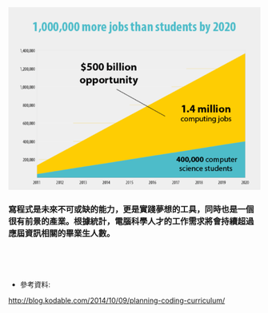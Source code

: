 



![](/assets/ProgrammingJobs.png)



### 寫程式是未來不可或缺的能力，更是實踐夢想的工具，同時也是一個很有前景的產業。根據統計，電腦科學人才的工作需求將會持續超過應屆資訊相關的畢業生人數。



<br />

<br />

<br />





* 參考資料:

http://blog.kodable.com/2014/10/09/planning-coding-curriculum/ <br />


